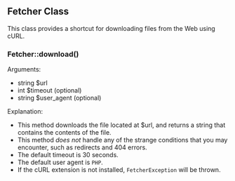 
Fetcher Class
-------------

This class provides a shortcut for downloading files from the Web using cURL.

### Fetcher::download()

Arguments:

  - string $url
  - int $timeout (optional)
  - string $user_agent (optional)
  
Explanation:

  - This method downloads the file located at $url, and returns a string that contains the contents of the file.
  - This method _does not_ handle any of the strange conditions that you may encounter, such as redirects and 404 errors.
  - The default timeout is 30 seconds.
  - The default user agent is `PHP`.
  - If the cURL extension is not installed, `FetcherException` will be thrown.
